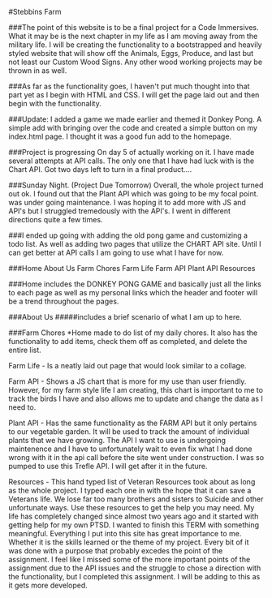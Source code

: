 #Stebbins Farm

###The point of this website is to be a final project for a Code Immersives. What it may be is the next chapter in my life as I am moving away from the military life. I will be creating the functionality to a bootstrapped and heavily styled website that will show off the Animals, Eggs, Produce, and last but not least our Custom Wood Signs. Any other wood working projects may be thrown in as well.

###As far as the functionality goes, I haven't put much thought into that part yet as I begin with HTML and CSS. I will get the page laid out and then begin with the functionality.

###Update: I added a game we made earlier and themed it Donkey Pong. A simple add with bringing over the code and created a simple button on my index.html page. I thought it was a good fun add to the homepage.

###Project is progressing On day 5 of actually working on it. I have made several attempts at API calls. The only one that I have had luck with is the Chart API. Got two days left to turn in a final product....

###Sunday Night. (Project Due Tomorrow)
Overall, the whole project turned out ok. I found out that the Plant API which was going to be my focal point. was under going maintenance. I was hoping it to add more with JS and API's but I struggled tremedously with the API's. I went in different directions quite a few times.

###I ended up going with adding the old pong game and customizing a todo list. As well as adding two pages that utilize the CHART API site. Until I can get better at API calls I am going to use what I have for now.

###Home About Us Farm Chores Farm Life Farm API Plant API Resources

###Home includes the DONKEY PONG GAME and basically just all the links to each page as well as my personal links which the header and footer will be a trend throughout the pages.

###About Us
#####includes a brief scenario of what I am up to here.

###Farm Chores
\*Home made to do list of my daily chores. It also has the functionality to add items, check them off as completed, and delete the entire list.

Farm Life - Is a neatly laid out page that would look similar to a collage.

Farm API - Shows a JS chart that is more for my use than user friendly. However, for my farm style life I am creating, this chart is important to me to track the birds I have and also allows me to update and change the data as I need to.

Plant API - Has the same functionality as the FARM API but it only pertains to our vegetable garden. It will be used to track the amount of individual plants that we have growing. The API I want to use is undergoing maintenence and I have to unfortunately wait to even fix what I had done wrong with it in the api call before the site went under construction. I was so pumped to use this Trefle API. I will get after it in the future.

Resources - This hand typed list of Veteran Resources took about as long as the whole project. I typed each one in with the hope that it can save a Veterans life. We lose far too many brothers and sisters to Suicide and other unfortunate ways. Use these resources to get the help you may need. My life has completely changed since almost two years ago and it started with getting help for my own PTSD. I wanted to finish this TERM with something meaningful. Everything I put into this site has great importance to me. Whether it is the skills learned or the theme of my project. Every bit of it was done with a purpose that probably excedes the point of the assignment. I feel like I missed some of the more important points of the assignment due to the API issues and the struggle to chose a direction with the functionality, but I completed this assignment. I will be adding to this as it gets more developed.
